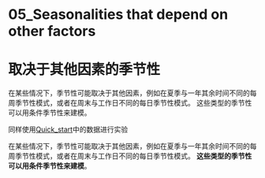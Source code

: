 # 05_Seasonalities that depend on other factors
# 取决于其他因素的季节性
在某些情况下，季节性可能取决于其他因素，例如在夏季与一年其余时间不同的每周季节性模式，或者在周末与工作日不同的每日季节性模式。
这些类型的季节性可以用条件季节性来建模。
 
同样使用[Quick_start](D://Prophet//official_eg/01_Quick_start/example_wp_log_peyton_manning.csv)中的数据进行实验

在某些情况下，季节性可能取决于其他因素，例如在夏季与一年其余时间不同的每周季节性模式，或者在周末与工作日不同的每日季节性模式。
**这些类型的季节性可以用条件季节性来建模**。
